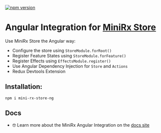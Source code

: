 [![npm version](https://badge.fury.io/js/mini-rx-store-ng.svg)](https://www.npmjs.com/package/mini-rx-store-ng)

# Angular Integration for [MiniRx Store](https://github.com/spierala/mini-rx-store)

Use MiniRx Store the Angular way:

- Configure the store using `StoreModule.forRoot()`
- Register Feature States using `StoreModule.forFeature()`
- Register Effects using `EffectsModule.register()`
- Use Angular Dependency Injection for `Store` and `Actions`
- Redux Devtools Extension

## Installation:

`npm i mini-rx-store-ng`

## Docs
- 🤓 Learn more about the MiniRx Angular Integration on the [docs site](https://spierala.github.io/mini-rx-store/docs/angular)
